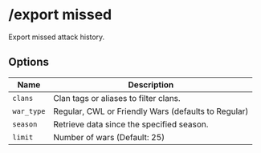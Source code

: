 # /export missed

Export missed attack history.

## Options

| Name | Description |
|------|-------------|
| `clans` | Clan tags or aliases to filter clans. |
| `war_type` | Regular, CWL or Friendly Wars (defaults to Regular) |
| `season` | Retrieve data since the specified season. |
| `limit` | Number of wars (Default: 25) |

